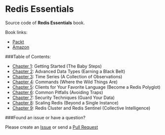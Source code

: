 Redis Essentials
================

Source code of **Redis Essentials** book.

Book links:
  - [Packt](https://www.packtpub.com/big-data-and-business-intelligence/redis-essentials)
  - [Amazon](http://www.amazon.com/Redis-Essentials-Maxwell-Dayvson-Silva/dp/1784392456/ref=tmm_pap_swatch_0?_encoding=UTF8&qid=&sr=)


###Table of Contents:
  
* [Chapter 1](https://github.com/redis-essentials/book/tree/master/chapter%201): Getting Started (The Baby Steps)
* [Chapter 2](https://github.com/redis-essentials/book/tree/master/chapter%202): Advanced Data Types (Earning a Black Belt)
* [Chapter 3](https://github.com/redis-essentials/book/tree/master/chapter%203): Time Series (A Collection of Observations)
* [Chapter 4](https://github.com/redis-essentials/book/tree/master/chapter%204): Commands (Where the Wild Things Are)
* [Chapter 5](https://github.com/redis-essentials/book/tree/master/chapter%205): Clients for Your Favorite Language (Become a Redis Polyglot)
* [Chapter 6](https://github.com/redis-essentials/book/tree/master/chapter%206): Common Pitfalls (Avoiding Traps)
* [Chapter 7](https://github.com/redis-essentials/book/tree/master/chapter%207): Security Techniques (Guard Your Data)
* [Chapter 8](https://github.com/redis-essentials/book/tree/master/chapter%208): Scaling Redis (Beyond a Single Instance)
* [Chapter 9](https://github.com/redis-essentials/book/tree/master/chapter%209): Redis Cluster and Redis Sentinel (Collective Intelligence)


###Found an issue or have a question?

Please create an [Issue](https://github.com/redis-essentials/book/issues) or send a [Pull Request](https://github.com/redis-essentials/book/pulls) 
